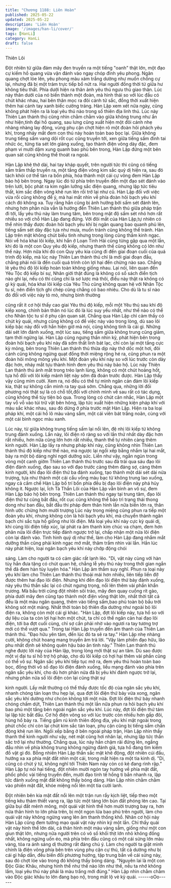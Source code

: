 ```yaml
---
title: "Chương 1188: Liên Hoàn"
published: 2025-05-22
updated: 2025-05-22
description: 'Liên Hoàn'
image: '/images/han-li/cover/'
tags: [HanLi]
category: HanLi
draft: false
---
```


Thiên Lôi

Đột nhiên từ giữa đám mây đen truyền ra một tiếng "oanh" thật
lớn, một đạo cự kiếm hồ quang vừa vặn đánh vào ngay chóp đỉnh
yêu phong.
Ngân quang chợt lóe lên, yêu phong màu xám trắng dường như
muốn chống cự lại, nhưng đã bị một trảm trực tiếp bổ nứt ra.
Hai người đồng thời từ giữa hư không tiêu thất.
Phía dưới hiện ra thân ảnh yêu thú ngưu thủ giao thân.
Lúc này thân dưới của nó biến thành một đoàn, mà hình thái so
với lúc đầu có chút khác nhau, hai bên thân mọc ra đôi cánh tử
sắc, đồng thời xuất hiện thêm hai cánh tay xanh biếc cường
tráng.
Hàn Lập xem xét nửa ngày, cũng không phát hiện ra là loại yêu
thú nào trong số thiên địa linh thú.
Lúc này Thiên Lan thánh thú cũng nhìn chằm chằm vào giữa
không trung như ẩn như hiện,tinh đại hồ quang, sau lưng cũng
xuất hiện một đôi cánh nhẹ nhàng nhàng lay động, vùng phụ cận
chợt hiện rõ một đoàn hôi phách yêu khí, trong nháy mắt đem con
thú này hoàn toàn bao bọc lại.
Giữa không trung tiếng sấm vang dội rốt cục cũng truyền tới, xen
giữa tiếng sấm đinh tai nhức óc, từng tia sét lớn giáng xuống, tạo
thành điện võng dày đặc, đem phạm vi mười dặm xung quanh
bao phủ bên trong, Hàn Lập đứng một bên quan sát cũng không
thể thoát ra ngoài.

Hàn Lập khẽ thở dài, hai tay kháp quyết, trên người tức thì cũng
có tiếng sấm trầm thấp truyền ra, một tầng điện võng kim sắc quỷ
dị hiện ra, sau đó tách khỏi cơ thể tản ra bốn phía, hóa thành một
cái cự võng đem Hàn Lập bảo hộ bên trong.
Ngay lúc đó từ phía trên truyền đến một đạo sét đánh vào trên
lưới, bộc phát ra kim ngân lưỡng sắc điện quang, nhưng lập tức
tiêu thất, kim sắc điện võng khẽ run lên rồi trở lại như cũ.
Hàn Lập đối với việc vừa rồi cũng không để ý, mà hai mắt nhìn về
phía đoàn hôi bạch yêu khí cách đó không xa.
Tuy rằng hắn cũng bị ảnh hưởng bởi sấm sét đánh lên, nhưng
hơn phân nửa vẫn là hướng đến Thiên Lan thánh thú giữa pháp
trận đi tới, lấy yêu thú này làm trung tâm, bên trong mật độ sấm
sét nhỏ hơn rất nhiều so với chỗ Hàn Lập đang đứng.
Với đôi mắt của Hàn Lập,tự nhiên có thể nhìn thấy được đoàn hôi
bạch yêu khí bị ngân quang bao quanh phủ lên, tiếng sấm sét dày
đặc tựa như mưa, muốn tránh cũng không thể tránh.
Hàn Lập trên mặt không chút biểu tình nhưng trong lòng cũng
thầm kinh ngạc.
Nói về hóa khai lôi kiếp, khi hắn ở Loạn Tinh Hải cũng từng gặp
qua một lần, khi đó là một con Quy yêu độ kiếp, nhưng thanh thế
cũng không có lớn như thế này. Hơn nữa khi đó con Quy yêu kia
cũng đi đến giai đoạn cuối của quá trình độ kiếp, mà lúc này
Thiên Lan thánh thú chỉ là mới giai đoạn đầu, chẳng phải nói là
đến cuối quá trình còn lợi hại đến chừng nào sao.
Chẳng lẽ yêu thú độ lôi kiếp hoàn toàn không giống nhau.
Lại nói, liên quan đến Yêu Tộc độ kiếp bí sự, Nhân giới thật đúng
là không có sổ sách điển tịch nào ghi lại, nếu có thì cũng chỉ là sơ
lược mà thôi, điều này thật ra không có gì kỳ quái, hóa khai lôi
kiếp của Yêu Thú cũng không quan hệ với Nhân Tộc tu sĩ, nên
điển tịch ghi chép cũng chẳng có bao nhiêu.
Cho dù là tu sĩ nào đó đối với việc này tò mò, nhưng bình thường

cũng rất ít cơ hội thấy cao giai Yêu thú độ kiếp, mỗi một Yêu thú
sau khi độ kiếp xong, chính bản thân nó lúc đó là lúc suy yếu
nhất, như thế nào có thể cho Nhân tộc tu sĩ ở phụ cận quan sát.
Chẳng qua Hàn Lập chỉ cảm thấy có chút kỳ quái, nhưng cũng
không có để việc này vào trong lòng, dù sao lôi kiếp bậc này đối
với hắn hiện giờ mà nói, cũng không tính là cái gì.
Những dải sét lớn đánh xuống, một lúc sau, tiếng sấm giữa không
trung cũng giảm, tạm thời ngừng lại.
Hàn Lập cũng ngưng thần nhìn kỹ, phát hiện bên trong đoàn hôi
bạch yêu khí này đã sớm thất linh bát lạc, chỉ còn lại một tầng cực
kỳ mỏng, bên trong Thiên Lan thánh thú thừa dịp này thở dốc một
hơi, đôi cánh cũng không ngừng quạt đồng thời miệng rộng hé ra,
cũng phun ra một đoàn hôi mông mông yêu khí.
Một đoàn yêu khí này so với lúc trước còn dày đặc hơn, nháy mắt
tựu thành hình đem yêu thú này bảo hộ.
Lúc này Thiên Lan thánh thú ánh mắt trong trẻo lạnh lùng, không
có một chút hoảng hốt, tựa hồ đối với lôi kiếp mãnh liệt này sớm
đã đoán trước được.
Hàn Lập thấy vậy cũng mỉm cười.
Xem ra, nó đều có thể tự mình ngăn cản đám lôi kiếp kia, thật sự
không cần mình ra tay quá sớm.
Chẳng qua, những lời đối phương nói thật sự là có chỗ tốt,đối với
chính mình về sau rất có tác dụng, cũng không thể tùy tiện bỏ
qua.
Trong lòng có chút cân nhắc, Hàn Lập một tay vỗ vỗ vào túi trữ
vật bên hông, lập tức xuất hiện những kiện pháp khí với màu sắc
khác nhau, sau đó dừng ở phía trước mặt Hàn Lập.
Hiện ra ba loại pháp khí, một cái hồ lô màu vàng sẫm, một cái
viên bát trắng noãn, cùng với một cái bình ngọc màu xanh.

Lúc này, từ giữa không trung tiếng sấm lại nổi lên, đệ nhị lôi kiếp
từ không trung đánh xuống.
Lần này, lôi điện rõ ràng so với lần thứ nhất dày đặc hơn rất
nhiều, hơn nữa cũng lớn hơn rất nhiều, thanh thế tự nhiên càng
thêm kinh người.
Hàn Lập lấy ra nhưng pháp khí này, cũng không nhìn Thiên Lan
thánh thú độ kiếp như thế nào, mà ngược lại ngồi xếp bằng nhắm
lại hai mắt, bày ra một bộ dáng nghỉ ngơi dưỡng sức.
Liền như vậy, ngắn ngủn trong vòng một canh giờm Thiên Lan
thánh thú trước sau đã trải qua sáu đạo lôi điện đánh xuống, đạo
sau so với đạo trước càng thêm đáng sợ, càng thêm kinh người,
khi đạo lôi điện thứ ba đánh xuống, tạo thành một dải sét dài nửa
trượng, tựa như thành một cái cầu vồng màu bạc từ không trung
lao xuống, ngay cả cấm chế Hàn Lập bố trí bốn phía đều bị đạo
lôi điện này phá hủy không ít.
Ngược lại, Ích Tà Thần Lôi của Hàn Lập vẫn bình an vô sự, đem
Hàn Lập bảo hộ bên trong.
Thiên Lan thánh thú ngay tại trung tâm, đạo lôi điện thứ tư cũng
bắt đầu, rốt cục cũng không thể bảo trì trạng thái thong dong như
ban đầu, bắt đầu thi pháp đem thân hình lần nữa biến lớn ra, thân
hình ước chừng hơn mười trượng
Lúc này trong miệng cũng phun ra tiếp một đoàn yêu khí, nhưng
không còn là hôi bạch yêu khí, mà chuyển thành ngân bạch chi
sắc tựa hồ giống như lôi điện.
Mà loại yêu khí này cực kỳ quái dị, khi cùng lôi điện tiếp xúc, lại
phát ra âm thanh kim chúc va chạm, đem hơn phân nửa lôi điện
trực tiếp đánh ngược trở lại, chấp nhận một nửa lôi điện còn lại
đánh vào.
Tình hình quỷ dị như thế, làm cho Hàn Lập đang nhắm mắt
dưỡng thần cũng phải kinh ngạc mở mắt, thâm trầm nhìn vài lần.
Hắn lúc này phát hiện, loại ngân bạch yêu khí này chớp động chói

sáng. Làm cho người ta có cảm giác rất lạnh lẽo.
"Di, vật này cùng với hàn tủy hắn đưa tặng có chút quan hệ,
chẳng lễ yêu thú này trong thời gian ngắn thế đã đem hàn tủy
luyện hóa." Hàn Lập âm thầm suy nghĩ.
Phun ra loại này yêu khí làm cho Thiên Lan thánh thú thoải mái
hơn nhiều, liên tiếp liền đỡ được thêm hai đạo lôi điện.
Nhưng khi đến đạo lôi điện thứ bảy đánh xuống, này yêu thú thần
sắc lại có chút ngưng trọng, nổi lên thêm vài phần khẩn trương.
Mà bầu trời cũng đột nhiên sôi trào, mây đen quay cuồng rít gào,
phía dưới mây đen cũng tạo thành một điện võng thật lớn, nhất
thời tất cả đều là một màu ngân quang, thêm vào tiếng sấm,bao
phủ toàn bộ bầu trời không sót một mảng.
Nhất thời toàn bộ thiên địa dường như ngoài bỏ lôi điện ra, không
còn một cái gì khác.
"Hàn Lập, đợt lôi kiếp này, tựa hồ so với dự liệu của ta còn lợi hại
hơn một chút, ta chỉ có thể ngăn cản hai đạo lôi điện, tới ba đợt
cuối cùng, chỉ sợ cần phải nhờ vào ngươi ra tay tương trợ mới có
thể vượt qua." Trong tai Hàn Lập truyền đến âm thanh của Thiên
Lan thánh thú.
"Đạo hữu yên tâm, đến lúc đó ta sẽ ra tay." Hàn Lập nhẹ nhàng
cười, không chút hoang mang truyền âm trả lời.
"Vậy làm phiền đạo hữu, lão phu nhất định sẽ không quên hậu
báo ân tình này." Thiên Lan thánh thú nghe được lời này của Hàn
lập, trong lòng mới thật sự an tâm.
Dù sao được một vị đại tu sĩ hỗ trợ hộ pháp, cho dù lôi kiếp có hợi
hại thêm vài phần cũng có thể vô sự.
Ngân sắc yêu khí tiếp tục mở ra, đem yêu thú hoàn toàn bao bọc,
đồng thời vô số đạo lôi điện đánh xuống, liều mạng đánh vào phía
trên ngân sắc yêu khí, cho dù hơn phân nửa đã bị yêu khí đánh
ngược trở lại, nhưng phân nửa số lôi điện còn lại cũng thật sự

kinh người.
Lấy mắt thường có thể thấy được tốc độ của ngân sắc yêu khí,
nhanh chóng tán loạn thu hẹp lại, qua đợt lôi điện thứ bảy vừa
xong, ngân sắc yêu khí dường như chcòn không tới một nửa.
Đợt lôi điện thứ bảy nhanh chóng chấm dứt, Thiên Lan thánh thú
một lần nữa phun ra hôi bạch yêu khí bao phủ một tầng bên ngoài
ngân sắc yêu khí.
Lúc này, đợt lôi điện thứ tám lại lập tức bắt đầu.
Cơ hồ điện võng so với lúc trước còn nhiều hơn gấp đôi, hùng hổ
bày ra.
Tiếng gầm rú kinh thiên động địa, yêu khí mặt ngoài trong phút
chốc chỉ còn lại chút kim sắc tán loạn, phụ cận cũng bị tiếng sấm
chấn động khẽ run lên.
Ngồi xếp bằng ở bên ngoài pháp trận, Hàn Lập nhìn thấy thanh
thế kinh người như vậy, nét mặt cũng hơi nhăn lại, nhưng lập tức
thần sắc trở lại như thường.
Chẳng qua, lúc này hắn chậm rãi đứng lên, ngẩng đầu nhìn về
phía không trung không ngừng đánh giá, tựa hồ đang tìm kiếm đồ
vật gì đó.
Bỗng nhiên Hàn Lập thần sắc mặt khẽ động, đột nhiên cúi đầu,
hướng xa xa phía mặt đất nhìn một cái, trong mắt hiện ra một tia
kinh dị.
"Di, cũng có chút ý tứ, không nghĩ tới Thiên Nam này còn có kẻ
đang rình rập." Hàn Lập tự nói hai tiếng, đột nhiên mười ngón tay
hướng về phía mặt đất, phốc phốc vài tiếng truyền đến, mười đạo
tinh tế hồng ti bắn nhanh ra, lập tức đánh xuống mặt đất không
thấy bóng dáng.
Hàn Lập nhìn chằm chằm vào phiến mặt đất, khóe miệng nổi lên
một tia cười lanh.

Đột nhiên bên kia mặt đất nổi lên một trận run rẩy kịch liệt, tiếp
theo một tiếng kêu thảm thiết vang ra, lập tức một tảng lớn bùn
đất phóng lên cao.
Tại giữa bụi đất mênh mông, một quái vật hình thể hơn mười
trượng bay ra, hơn nửa thân hình to lớn phía trên, bị một ngọn
lửa bao phủ trên người, làm cho quái vật này không ngừng vang
lên âm thanh thống khổ.
Nhân cơ hội này Hàn Lập cũng đem tướng mạo quái vật này nhìn
kỹ một lần.
Chỉ thấy quái vật này hình thể lớn dài, cả thân hình một màu vàng
sẫm, giống như một con giun thật lớn, nhưng nửa người trên có
vô số khối thịt lớn nhỏ không đồng nhất, không ngừng uốn éo, mà
phía trên đầu cũng có một cái sừng lớn màu vàng, tỏa ra ánh
sáng dị thường rất đáng chú ý.
Làm cho người ta giật mình chính là điện võng phía bên trên vùng
phụ cận cự thú, tất cả dường như bị cái gì hấp dẫn, đều biến đổi
phương hướng, tập trung bắn về cái sừng này, sau đó chợt lóe
vào trong đó không thấy bóng dáng.
"Nguyên lai là một con Độc Giác Khâu, nhưng hình thể như thế
nào lớn như thế, nếu ta nhớ không lầm, loại yêu thú này phải là
màu trắng mới đúng." Hàn Lập nhìn chằm chằm vào Độc giác
khâu to lớn đang bạo nộ, trong mắt lộ vẻ kỳ quái.
------oOo------
